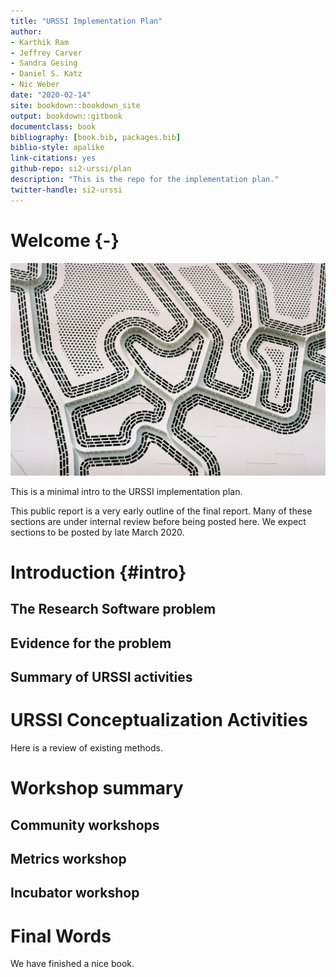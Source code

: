 ```yaml
--- 
title: "URSSI Implementation Plan"
author: 
- Karthik Ram
- Jeffrey Carver
- Sandra Gesing
- Daniel S. Katz
- Nic Weber
date: "2020-02-14"
site: bookdown::bookdown_site
output: bookdown::gitbook
documentclass: book
bibliography: [book.bib, packages.bib]
biblio-style: apalike
link-citations: yes
github-repo: si2-urssi/plan
description: "This is the repo for the implementation plan."
twitter-handle: si2-urssi
---
```


# Welcome {-}


![](images/plan.jpg)<!-- --> 

This is a minimal intro to the URSSI implementation plan.

<!--chapter:end:index.Rmd-->

This public report is a very early outline of the final report. Many of these sections are under internal review before being posted here. We expect sections to be posted by late March 2020.


# Introduction {#intro}

## The Research Software problem

## Evidence for the problem

## Summary of URSSI activities

<!--chapter:end:01-intro.Rmd-->

# URSSI Conceptualization Activities

Here is a review of existing methods.

<!--chapter:end:02-urssi-conceptualization-activities.Rmd-->

# Workshop summary

## Community workshops

## Metrics workshop

## Incubator workshop


<!--chapter:end:03-workshops.Rmd-->

# Final Words

We have finished a nice book.

<!--chapter:end:04-summary.Rmd-->



<!--chapter:end:05-references.Rmd-->

